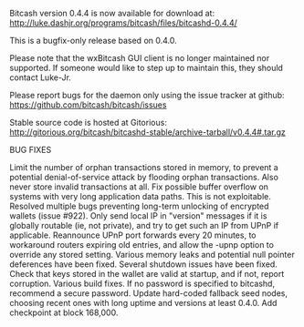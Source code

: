 Bitcash version 0.4.4 is now available for download at:
http://luke.dashjr.org/programs/bitcash/files/bitcashd-0.4.4/

This is a bugfix-only release based on 0.4.0.

Please note that the wxBitcash GUI client is no longer maintained nor supported. If someone would like to step up to maintain this, they should contact Luke-Jr.

Please report bugs for the daemon only using the issue tracker at github:
https://github.com/bitcash/bitcash/issues

Stable source code is hosted at Gitorious:
http://gitorious.org/bitcash/bitcashd-stable/archive-tarball/v0.4.4#.tar.gz

BUG FIXES

Limit the number of orphan transactions stored in memory, to prevent a potential denial-of-service attack by flooding orphan transactions. Also never store invalid transactions at all.
Fix possible buffer overflow on systems with very long application data paths. This is not exploitable.
Resolved multiple bugs preventing long-term unlocking of encrypted wallets (issue #922).
Only send local IP in "version" messages if it is globally routable (ie, not private), and try to get such an IP from UPnP if applicable.
Reannounce UPnP port forwards every 20 minutes, to workaround routers expiring old entries, and allow the -upnp option to override any stored setting.
Various memory leaks and potential null pointer deferences have been
fixed.
Several shutdown issues have been fixed.
Check that keys stored in the wallet are valid at startup, and if not,
report corruption.
Various build fixes.
If no password is specified to bitcashd, recommend a secure password.
Update hard-coded fallback seed nodes, choosing recent ones with long uptime and versions at least 0.4.0.
Add checkpoint at block 168,000.

